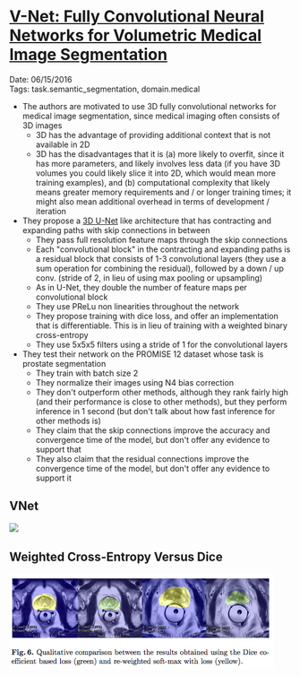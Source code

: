 # [V-Net: Fully Convolutional Neural Networks for Volumetric Medical Image Segmentation](https://arxiv.org/abs/1606.04797)

Date: 06/15/2016  
Tags: task.semantic_segmentation, domain.medical

- The authors are motivated to use 3D fully convolutional networks for medical image segmentation, since medical imaging often consists of 3D images
    - 3D has the advantage of providing additional context that is not available in 2D
    - 3D has the disadvantages that it is (a) more likely to overfit, since it has more parameters, and likely involves less data (if you have 3D volumes you could likely slice it into 2D, which would mean more training examples), and (b) computational complexity that likely means greater memory requirements and / or longer training times; it might also mean additional overhead in terms of development / iteration
- They propose a [3D U-Net]() like architecture that has contracting and expanding paths with skip connections in between
    - They pass full resolution feature maps through the skip connections
    - Each "convolutional block" in the contracting and expanding paths is a residual block that consists of 1-3 convolutional layers (they use a sum operation for combining the residual), followed by a down / up conv. (stride of 2, in lieu of using max pooling or upsampling)
    - As in U-Net, they double the number of feature maps per convolutional block
    - They use PReLu non linearities throughout the network
    - They propose training with dice loss, and offer an implementation that is differentiable. This is in lieu of training with a weighted binary cross-entropy
    - They use 5x5x5 filters using a stride of 1 for the convolutional layers
- They test their network on the PROMISE 12 dataset whose task is prostate segmentation
    - They train with batch size 2
    - They normalize their images using N4 bias correction
    - They don't outperform other methods, although they rank fairly high (and their performance is close to other methods), but they perform inference in 1 second (but don't talk about how fast inference for other methods is)
    - They claim that the skip connections improve the accuracy and convergence time of the model, but don't offer any evidence to support that
    - They also claim that the residual connections improve the convergence time of the model, but don't offer any evidence to support it


## VNet

![](./images/vnet_architecture)

## Weighted Cross-Entropy Versus Dice

![](./images/vnet_results.png)
